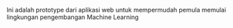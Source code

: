 Ini adalah prototype dari aplikasi web untuk mempermudah pemula memulai lingkungan pengembangan Machine Learning